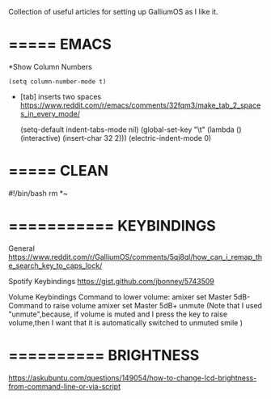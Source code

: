 Collection of useful articles for setting up GalliumOS as I like it.

=====
EMACS
=====
*Show Column Numbers

    (setq column-number-mode t)

* [tab] inserts two spaces
  https://www.reddit.com/r/emacs/comments/32fqm3/make_tab_2_spaces_in_every_mode/
   
    (setq-default indent-tabs-mode nil)
    (global-set-key "\t" (lambda () (interactive) (insert-char 32 2)))
    (electric-indent-mode 0)



=====
CLEAN
=====
#!/bin/bash
rm *~

===========
KEYBINDINGS
===========
General
https://www.reddit.com/r/GalliumOS/comments/5qj8ql/how_can_i_remap_the_search_key_to_caps_lock/

Spotify Keybindings
https://gist.github.com/jbonney/5743509

Volume Keybindings
Command to lower volume:
amixer set Master 5dB-
Command to raise volume
amixer set Master 5dB+ unmute
(Note that I used "unmute",because, if volume is muted and I press the key to raise volume,then I want that it is  automatically switched to unmuted smile )

==========
BRIGHTNESS
==========
https://askubuntu.com/questions/149054/how-to-change-lcd-brightness-from-command-line-or-via-script
